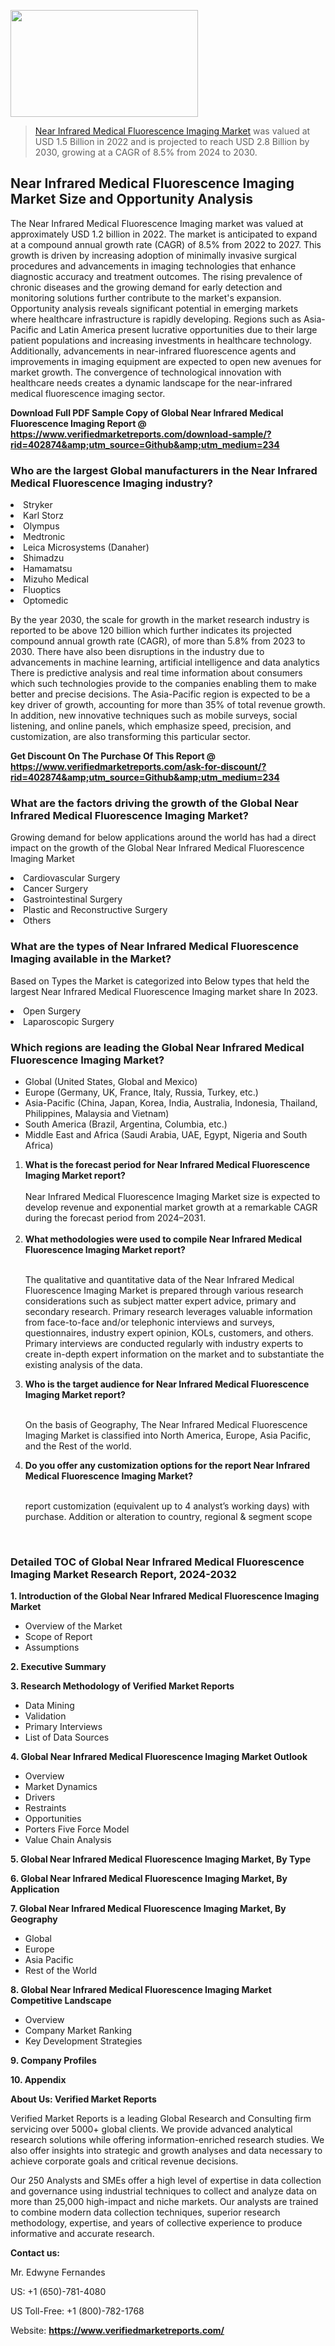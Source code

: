 
<img src="https://ffe5etoiles.com/wp-content/uploads/2024/12/MST1-300x171.png" alt="" width="300" height="171" class="alignnone size-medium wp-image-20088" /><blockquote><p><p><a href="https://www.verifiedmarketreports.com/download-sample/?rid=402874&utm_source=Github&utm_medium=234" target="_blank">Near Infrared Medical Fluorescence Imaging Market</a> was valued at USD 1.5 Billion in 2022 and is projected to reach USD 2.8 Billion by 2030, growing at a CAGR of 8.5% from 2024 to 2030.</p></blockquote><p><h2>Near Infrared Medical Fluorescence Imaging Market Size and Opportunity Analysis</h2> The Near Infrared Medical Fluorescence Imaging market was valued at approximately USD 1.2 billion in 2022. The market is anticipated to expand at a compound annual growth rate (CAGR) of 8.5% from 2022 to 2027. This growth is driven by increasing adoption of minimally invasive surgical procedures and advancements in imaging technologies that enhance diagnostic accuracy and treatment outcomes. The rising prevalence of chronic diseases and the growing demand for early detection and monitoring solutions further contribute to the market's expansion. Opportunity analysis reveals significant potential in emerging markets where healthcare infrastructure is rapidly developing. Regions such as Asia-Pacific and Latin America present lucrative opportunities due to their large patient populations and increasing investments in healthcare technology. Additionally, advancements in near-infrared fluorescence agents and improvements in imaging equipment are expected to open new avenues for market growth. The convergence of technological innovation with healthcare needs creates a dynamic landscape for the near-infrared medical fluorescence imaging sector. </p><p class=""><strong>Download Full PDF Sample Copy of Global Near Infrared Medical Fluorescence Imaging Report @ <a href="https://www.verifiedmarketreports.com/download-sample/?rid=402874&amp;utm_source=Github&amp;utm_medium=234" target="_blank">https://www.verifiedmarketreports.com/download-sample/?rid=402874&amp;utm_source=Github&amp;utm_medium=234</a></strong></p><h3 id="" class="">Who are the largest Global manufacturers in the Near Infrared Medical Fluorescence Imaging industry?</h3><p><li>Stryker</li><li> Karl Storz</li><li> Olympus</li><li> Medtronic</li><li> Leica Microsystems (Danaher)</li><li> Shimadzu</li><li> Hamamatsu</li><li> Mizuho Medical</li><li> Fluoptics</li><li> Optomedic</li></p><div class=""><div class="" dir="" data-message-author-role="" data-message-id="" data-message-model-slug=""><div class=""><div class=""><div class=""><div class="" dir="" data-message-author-role="" data-message-id="" data-message-model-slug=""><div class=""><div class=""><p>By the year 2030, the scale for growth in the market research industry is reported to be above 120 billion which further indicates its projected compound annual growth rate (CAGR), of more than 5.8% from 2023 to 2030. There have also been disruptions in the industry due to advancements in machine learning, artificial intelligence and data analytics There is predictive analysis and real time information about consumers which such technologies provide to the companies enabling them to make better and precise decisions. The Asia-Pacific region is expected to be a key driver of growth, accounting for more than 35% of total revenue growth. In addition, new innovative techniques such as mobile surveys, social listening, and online panels, which emphasize speed, precision, and customization, are also transforming this particular sector.</p><p><strong>Get Discount On The Purchase Of This Report @&nbsp; <a href="https://www.verifiedmarketreports.com/ask-for-discount/?rid=402874&amp;utm_source=Github&amp;utm_medium=234" target="_blank">https://www.verifiedmarketreports.com/ask-for-discount/?rid=402874&amp;utm_source=Github&amp;utm_medium=234</a></strong></p></div></div></div></div></div></div></div></div><h3 id="" class="">What are the factors driving the growth of the Global Near Infrared Medical Fluorescence Imaging Market?</h3><p id="" class="">Growing demand for below applications around the world has had a direct impact on the growth of the Global Near Infrared Medical Fluorescence Imaging Market</p><p id="" class=""><li>Cardiovascular Surgery</li><li> Cancer Surgery</li><li> Gastrointestinal Surgery</li><li> Plastic and Reconstructive Surgery</li><li> Others</li></p><h3 id="" class="">What are the types of Near Infrared Medical Fluorescence Imaging available in the Market?</h3><p id="" class="">Based on Types the Market is categorized into Below types that held the largest Near Infrared Medical Fluorescence Imaging market share In 2023.</p><p id="" class=""><li>Open Surgery</li><li> Laparoscopic Surgery</li></p><h3 id="" class="">Which regions are leading the Global Near Infrared Medical Fluorescence Imaging Market?</h3><ul><li>Global (United States, Global and Mexico)</li><li>Europe (Germany, UK, France, Italy, Russia, Turkey, etc.)</li><li>Asia-Pacific (China, Japan, Korea, India, Australia, Indonesia, Thailand, Philippines, Malaysia and Vietnam)</li><li>South America (Brazil, Argentina, Columbia, etc.)</li><li>Middle East and Africa (Saudi Arabia, UAE, Egypt, Nigeria and South Africa)</li></ul><p><ol><li><strong>What is the forecast period for Near Infrared Medical Fluorescence Imaging Market report?<br /></strong><br /><span data-sheets-root="1" data-sheets-value="{&quot;1&quot;:2,&quot;2&quot;:&quot;XXXX size is expected to develop revenue and exponential market growth at a remarkable CAGR during the forecast period from 2024&ndash;2030.&quot;}" data-sheets-userformat="{&quot;2&quot;:12674,&quot;4&quot;:{&quot;1&quot;:2,&quot;2&quot;:16776960},&quot;10&quot;:2,&quot;11&quot;:0,&quot;15&quot;:&quot;Arial&quot;,&quot;16&quot;:12}">Near Infrared Medical Fluorescence Imaging Market size is expected to develop revenue and exponential market growth at a remarkable CAGR during the forecast period from 2024&ndash;2031.</span><br /><br /></li><li><strong>What methodologies were used to compile Near Infrared Medical Fluorescence Imaging Market report?<br /><br /></strong><p>The qualitative and quantitative data of the&nbsp;Near Infrared Medical Fluorescence Imaging Market is prepared through various research considerations such as subject matter expert advice, primary and secondary research. Primary research leverages valuable information from face-to-face and/or telephonic interviews and surveys, questionnaires, industry expert opinion, KOLs, customers, and others. Primary interviews are conducted regularly with industry experts to create in-depth expert information on the market and to substantiate the existing analysis of the data.&nbsp;</p></li><li><strong>Who is the target audience for Near Infrared Medical Fluorescence Imaging Market report?<br /><br /></strong><p>On the basis of Geography, The&nbsp;Near Infrared Medical Fluorescence Imaging Market is classified into North America, Europe, Asia Pacific, and the Rest of the world.</p></li><li><strong>Do you offer any customization options for the report Near Infrared Medical Fluorescence Imaging Market?<br /><br /></strong><p>report customization (equivalent up to 4 analyst&rsquo;s working days) with purchase. Addition or alteration to country, regional &amp; segment scope</p><p>&nbsp;</p></li></ol></p><h3 id="" class="">Detailed TOC of Global Near Infrared Medical Fluorescence Imaging Market Research Report, 2024-2032</h3><p id="" class=""><strong>1. Introduction of the Global Near Infrared Medical Fluorescence Imaging Market</strong></p><ul><li>Overview of the Market</li><li>Scope of Report</li><li>Assumptions</li></ul><p id="" class=""><strong>2. Executive Summary</strong></p><p id="" class=""><strong>3. Research Methodology of&nbsp;Verified Market Reports</strong></p><ul><li>Data Mining</li><li>Validation</li><li>Primary Interviews</li><li>List of Data Sources</li></ul><p id="" class=""><strong>4. Global Near Infrared Medical Fluorescence Imaging Market Outlook</strong></p><ul><li>Overview</li><li>Market Dynamics</li><li>Drivers</li><li>Restraints</li><li>Opportunities</li><li>Porters Five Force Model</li><li>Value Chain Analysis</li></ul><p id="" class=""><strong>5. Global Near Infrared Medical Fluorescence Imaging Market, By&nbsp;Type</strong></p><p id="" class=""><strong>6. Global Near Infrared Medical Fluorescence Imaging Market, By Application</strong></p><p id="" class=""><strong>7. Global Near Infrared Medical Fluorescence Imaging Market, By Geography</strong></p><ul><li>Global</li><li>Europe</li><li>Asia Pacific</li><li>Rest of the World</li></ul><p id="" class=""><strong>8. Global Near Infrared Medical Fluorescence Imaging Market Competitive Landscape</strong></p><ul><li>Overview</li><li>Company Market Ranking</li><li>Key Development Strategies</li></ul><p id="" class=""><strong>9. Company Profiles</strong></p><p id="" class=""><strong>10. Appendix</strong></p><p id="" class=""><strong>About Us: Verified Market Reports</strong></p><p id="" class="">Verified Market Reports is a leading Global Research and Consulting firm servicing over 5000+ global clients. We provide advanced analytical research solutions while offering information-enriched research studies. We also offer insights into strategic and growth analyses and data necessary to achieve corporate goals and critical revenue decisions.</p><p id="" class="">Our 250 Analysts and SMEs offer a high level of expertise in data collection and governance using industrial techniques to collect and analyze data on more than 25,000 high-impact and niche markets. Our analysts are trained to combine modern data collection techniques, superior research methodology, expertise, and years of collective experience to produce informative and accurate research.</p><p id="" class=""><strong>Contact us:</strong></p><p id="" class="">Mr. Edwyne Fernandes</p><p id="" class="">US: +1 (650)-781-4080</p><p id="" class="">US Toll-Free: +1 (800)-782-1768</p><p id="" class="">Website: <a target="" data-test-app-aware-link=""><strong>https://www.verifiedmarketreports.com/</strong></a></p>
